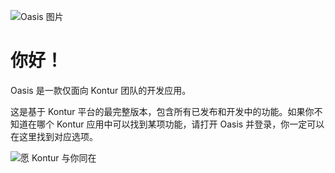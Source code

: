![Oasis 图片](image.gif)

# 你好！

Oasis 是一款仅面向 Kontur 团队的开发应用。

这是基于 Kontur 平台的最完整版本，包含所有已发布和开发中的功能。如果你不知道在哪个 Kontur 应用中可以找到某项功能，请打开 Oasis 并登录，你一定可以在这里找到对应选项。

![愿 Kontur 与你同在](meme.jpg)